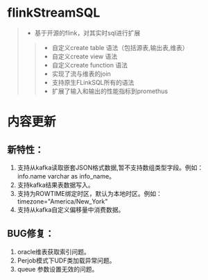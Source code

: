 # flinkStreamSQL
> * 基于开源的flink，对其实时sql进行扩展   
>  >  * 自定义create table 语法（包括源表,输出表,维表）
>  >  * 自定义create view 语法
>  >  * 自定义create function 语法
>  >  * 实现了流与维表的join
>  >  * 支持原生FLinkSQL所有的语法
>  >  * 扩展了输入和输出的性能指标到promethus

 
# 内容更新

## 新特性：
 1. 支持从kafka读取嵌套JSON格式数据,暂不支持数组类型字段。例如：  info.name varchar as info_name。
 2. 支持kafka结果表数据写入。
 3. 支持为ROWTIME绑定时区，默认为本地时区。例如：timezone="America/New_York"
 4. 支持从kafka自定义偏移量中消费数据。

## BUG修复：

 1. oracle维表获取索引问题。
 2. Perjob模式下UDF类加载异常问题。
 3. queue 参数设置无效的问题。